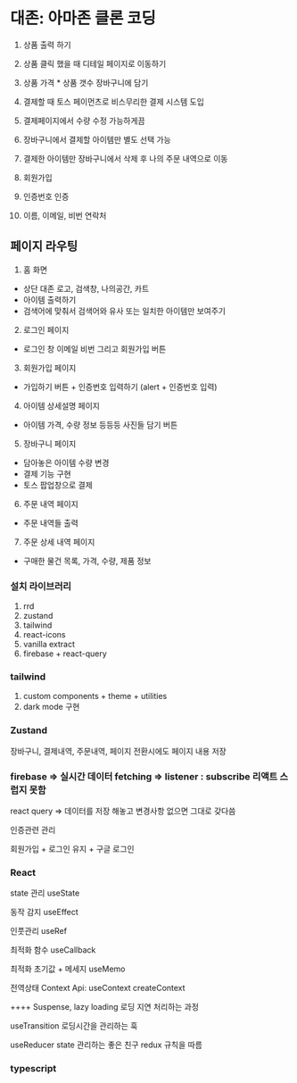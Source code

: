 # 대존: 아마존 클론 코딩

1. 상품 출력 하기
2. 상품 클릭 했을 때 디테일 페이지로 이동하기
3. 상품 가격 \* 상품 갯수 장바구니에 담기

4. 결제할 때 토스 페이먼츠로 비스무리한 결제 시스템 도입

5. 결제페이지에서 수량 수정 가능하게끔
6. 장바구니에서 결제할 아이템만 별도 선택 가능
7. 결제한 아이템만 장바구니에서 삭제 후 나의 주문 내역으로 이동

8. 회원가입
9. 인증번호 인증
10. 이름, 이메일, 비번 연락처

## 페이지 라우팅

1. 홈 화면

- 상단 대존 로고, 검색창, 나의공간, 카트
- 아이템 출력하기
- 검색어에 맞춰서 검색어와 유사 또는 일치한 아이템만 보여주기

2. 로그인 페이지

- 로그인 창 이메일 비번 그리고 회원가입 버튼

3. 회원가입 페이지

- 가입하기 버튼 + 인증번호 입력하기 (alert + 인증번호 입력)

4. 아이템 상세설명 페이지

- 아이템 가격, 수량 정보 등등등 사진들 담기 버튼

5. 장바구니 페이지

- 담아놓은 아이템 수량 변경
- 결제 기능 구현
- 토스 팝업창으로 결제

6. 주문 내역 페이지

- 주문 내역들 출력

7. 주문 상세 내역 페이지

- 구매한 물건 목록, 가격, 수량, 제품 정보

### 설치 라이브러리

1. rrd
2. zustand
3. tailwind
4. react-icons
5. vanilla extract
6. firebase + react-query

### tailwind

1. custom components + theme + utilities
2. dark mode 구현

### Zustand

장바구니, 결제내역, 주문내역, 페이지 전환시에도 페이지 내용 저장

### firebase => 실시간 데이터 fetching => listener : subscribe 리액트 스럽지 못함

react query => 데이터를 저장 해놓고 변경사항 없으면 그대로 갖다씀

인증관련 관리

회원가입 + 로그인 유지 + 구글 로그인

### React

state 관리
useState

동작 감지
useEffect

인풋관리
useRef

최적화 함수
useCallback

최적화 초기값 + 메세지
useMemo

전역상태
Context Api: useContext createContext

++++
Suspense, lazy loading 로딩 지연 처리하는 과정

useTransition 로딩시간을 관리하는 훅

useReducer state 관리하는 좋은 친구
redux 규칙을 따름

### typescript
